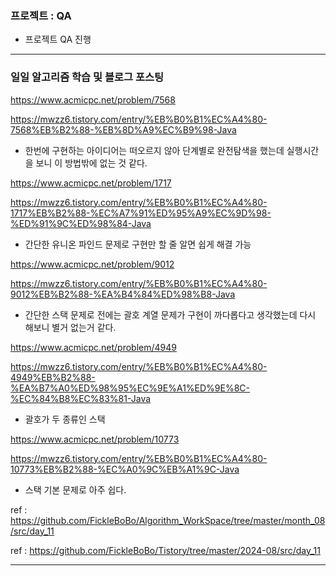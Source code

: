 ### 프로젝트 : QA

- 프로젝트 QA 진행

---

### 일일 알고리즘 학습 및 블로그 포스팅

https://www.acmicpc.net/problem/7568

https://mwzz6.tistory.com/entry/%EB%B0%B1%EC%A4%80-7568%EB%B2%88-%EB%8D%A9%EC%B9%98-Java

- 한번에 구현하는 아이디어는 떠오르지 않아 단계별로 완전탐색을 했는데 실행시간을 보니 이 방법밖에 없는 것 같다.

https://www.acmicpc.net/problem/1717

https://mwzz6.tistory.com/entry/%EB%B0%B1%EC%A4%80-1717%EB%B2%88-%EC%A7%91%ED%95%A9%EC%9D%98-%ED%91%9C%ED%98%84-Java

- 간단한 유니온 파인드 문제로 구현만 할 줄 알면 쉽게 해결 가능

https://www.acmicpc.net/problem/9012

https://mwzz6.tistory.com/entry/%EB%B0%B1%EC%A4%80-9012%EB%B2%88-%EA%B4%84%ED%98%B8-Java

- 간단한 스택 문제로 전에는 괄호 계열 문제가 구현이 까다롭다고 생각했는데 다시 해보니 별거 없는거 같다.

https://www.acmicpc.net/problem/4949

https://mwzz6.tistory.com/entry/%EB%B0%B1%EC%A4%80-4949%EB%B2%88-%EA%B7%A0%ED%98%95%EC%9E%A1%ED%9E%8C-%EC%84%B8%EC%83%81-Java

- 괄호가 두 종류인 스택

https://www.acmicpc.net/problem/10773

https://mwzz6.tistory.com/entry/%EB%B0%B1%EC%A4%80-10773%EB%B2%88-%EC%A0%9C%EB%A1%9C-Java

- 스택 기본 문제로 아주 쉽다.

ref : https://github.com/FickleBoBo/Algorithm_WorkSpace/tree/master/month_08/src/day_11

ref : https://github.com/FickleBoBo/Tistory/tree/master/2024-08/src/day_11

---
